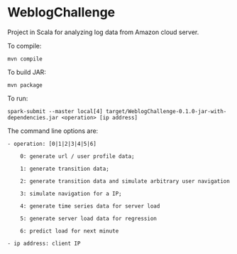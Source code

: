 # WeblogChallenge

Project in Scala for analyzing log data from Amazon cloud server.

To compile:

    mvn compile

To build JAR:

    mvn package

To run:

    spark-submit --master local[4] target/WeblogChallenge-0.1.0-jar-with-dependencies.jar <operation> [ip address]
    
The command line options are:

    - operation: [0|1|2|3|4|5|6]
    
        0: generate url / user profile data; 
        
        1: generate transition data; 
        
        2: generate transition data and simulate arbitrary user navigation
        
        3: simulate navigation for a IP; 
        
        4: generate time series data for server load
        
        5: generate server load data for regression
        
        6: predict load for next minute
        
    - ip address: client IP
